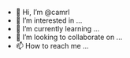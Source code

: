 - 👋 Hi, I’m @camrl
- 👀 I’m interested in ...
- 🌱 I’m currently learning ...
- 💞️ I’m looking to collaborate on ...
- 📫 How to reach me ...

<!---
camrl/camrl is a ✨ special ✨ repository because its `README.md` (this file) appears on your GitHub profile.
You can click the Preview link to take a look at your changes.
--->
